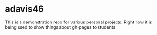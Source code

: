 # adavis46

This is a demonstration repo for various personal projects. Right now it is being used to show things about gh-pages to students. 
